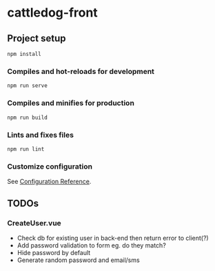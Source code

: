 # cattledog-front

## Project setup
```
npm install
```

### Compiles and hot-reloads for development
```
npm run serve
```

### Compiles and minifies for production
```
npm run build
```

### Lints and fixes files
```
npm run lint
```

### Customize configuration
See [Configuration Reference](https://cli.vuejs.org/config/).

## TODOs

### CreateUser.vue
+ Check db for existing user in back-end then return error to client(?)
+ Add password validation to form eg. do they match?
+ Hide password by default
+ Generate random password and email/sms
